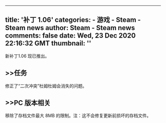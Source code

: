 
---
title: '补丁 1.06'
categories: 
    - 游戏
    - Steam - Steam news
author: Steam - Steam news
comments: false
date: Wed, 23 Dec 2020 22:16:32 GMT
thumbnail: ''
---

<div>   
新补丁1.06 现已推出。

<h2>>>任务</h2>
修正了“二次冲突”杜姆杜姆会消失的问题。

<h2>>>PC 版本相关</h2>
移除了存档文件最大 8MB 的限制。注：这不会修复更新前损坏的存档文件。  
</div>
            